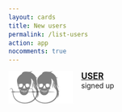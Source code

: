 ```yaml
---
layout: cards
title: New users
permalink: /list-users
action: app
nocomments: true
---
```

<div class="container mb-5">
    <div class="row mb-5" id="userlist">
        <div class="col-xl-4 col-md-6 hidden mb-3" id="userdiv" style="clear: both;">
            <div class="paper drop-shadow" style="clear: both;">
                <img src="/img/logo/spinner.svg" class="avatar" style="float: left; margin: 0 1rem 1rem 0;" alt="Loading...">
                <p><big><b><a href="#" class="profile-link">USER</a></b></big><br>signed up <span class="date timeago" datetime=""></span></p>
                <div class="badges" style="clear: both;"></div>
            </div>
        </div>
    </div>
</div>
